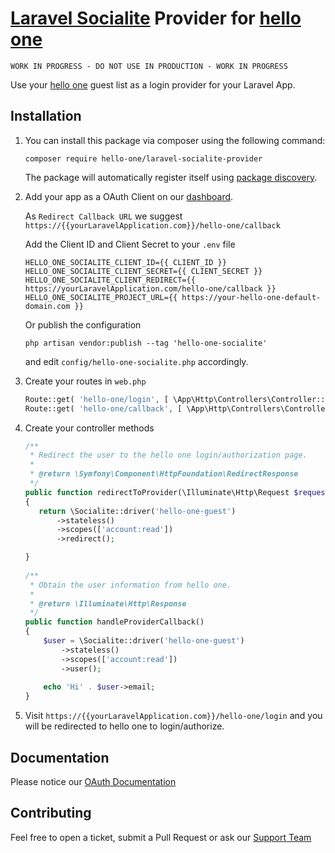 # [Laravel Socialite](https://laravel.com/docs/7.x/socialite) Provider for [hello one](https://www.hello-one.de)


    WORK IN PROGRESS - DO NOT USE IN PRODUCTION - WORK IN PROGRESS

Use your [hello one](https://www.hello-one.de) guest list as a login provider for your Laravel App.
 

## Installation
 1) You can install this package via composer using the following command:
    ```shell script
    composer require hello-one/laravel-socialite-provider
    ```
    The package will automatically register itself using [package discovery](https://laravel.com/docs/packages#package-discovery).

   
 2) Add your app as a OAuth Client on our [dashboard](https://dashboard.hello-one.de/). 
 
    As `Redirect Callback URL` we suggest 
    `https://{{yourLaravelApplication.com}}/hello-one/callback`
    
    Add the Client ID and Client Secret to your  `.env` file
    ```dotenv
    HELLO_ONE_SOCIALITE_CLIENT_ID={{ CLIENT_ID }}
    HELLO_ONE_SOCIALITE_CLIENT_SECRET={{ CLIENT_SECRET }}
    HELLO_ONE_SOCIALITE_CLIENT_REDIRECT={{ https://yourLaravelApplication.com/hello-one/callback }}
    HELLO_ONE_SOCIALITE_PROJECT_URL={{ https://your-hello-one-default-domain.com }}
    ```
    Or publish the configuration

    ```shell script
    php artisan vendor:publish --tag 'hello-one-socialite'
    ```
    and edit  `config/hello-one-socialite.php` accordingly.
    
 3) Create your routes in `web.php`
    ```php
    Route::get( 'hello-one/login', [ \App\Http\Controllers\Controller::class, 'redirectToProvider' ]);
    Route::get( 'hello-one/callback', [ \App\Http\Controllers\Controller::class, 'handleProviderCallback' ]);   
    ```
 4) Create your controller methods 
        
    ```php
    /**
     * Redirect the user to the hello one login/authorization page.
     *
     * @return \Symfony\Component\HttpFoundation\RedirectResponse
     */
    public function redirectToProvider(\Illuminate\Http\Request $request)
    {
       return \Socialite::driver('hello-one-guest')
           ->stateless()
           ->scopes(['account:read'])
           ->redirect();
    
    }
     
    /**
     * Obtain the user information from hello one.
     *
     * @return \Illuminate\Http\Response
     */
    public function handleProviderCallback()
    {
        $user = \Socialite::driver('hello-one-guest')
            ->stateless()
            ->scopes(['account:read'])
            ->user();
        
        echo 'Hi' . $user->email;
    }
    ```
  5) Visit `https://{{yourLaravelApplication.com}}/hello-one/login` and you will be redirected to hello one to login/authorize.


## Documentation
Please notice our [OAuth Documentation](https://docs.hello-one.de/project-settings/oauth.html)

## Contributing
Feel free to open a ticket, submit a Pull Request or ask our [Support Team](mailto:info@hello-one.de)

